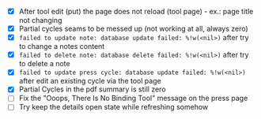 - [x] After tool edit (put) the page does not reload (tool page) - ex.: page title not changing
- [x] Partial cycles seams to be messed up (not working at all, always zero)
- [x] `failed to update note: database update failed: %!w(<nil>)` after try to change a notes content
- [x] `failed to delete note: database delete failed: %!w(<nil>)` after try to delete a note
- [x] `failed to update press cycle: database update failed: %!w(<nil>)` after edit an existing cycle via the tool page
- [x] Partial Cycles in the pdf summary is still zero
- [ ] Fix the "Ooops, There Is No Binding Tool" message on the press page
- [ ] Try keep the details open state while refreshing somehow
